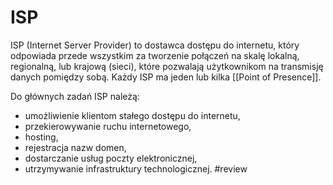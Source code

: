 # ISP
ISP (Internet Server Provider) to dostawca dostępu do internetu, który odpowiada przede wszystkim za tworzenie połączeń na skalę lokalną, regionalną, lub krajową (sieci), które pozwalają użytkownikom na transmisję danych pomiędzy sobą. Każdy ISP ma jeden lub kilka [[Point of Presence]].

Do głównych zadań ISP należą:
- umożliwienie klientom stałego dostępu do internetu,
- przekierowywanie ruchu internetowego,
- hosting,
- rejestracja nazw domen,
- dostarczanie usług poczty elektronicznej,
- utrzymywanie infrastruktury technologicznej. #review
